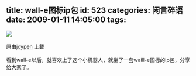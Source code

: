 title: wall-e图标ip包
id: 523
categories: 闲言碎语
date: 2009-01-11 14:05:00
tags:
---

[![](http://m3.img.libdd.com/farm4/2012/0821/17/E2DCCDD37352ECA7256E09C38037490A4D1B005EF698_240_145.JPEG)</img>](http://www.flickr.com/photos/joypen/3184100527/ "photo sharing")
</br>
</br>原由[joypen](http://www.flickr.com/people/joypen/) 上載
</br>
</br>看到wall-e以后，就喜欢上了这个小机器人，就坐了一套waill-e图标的ip包，分享给大家了。
</br>
